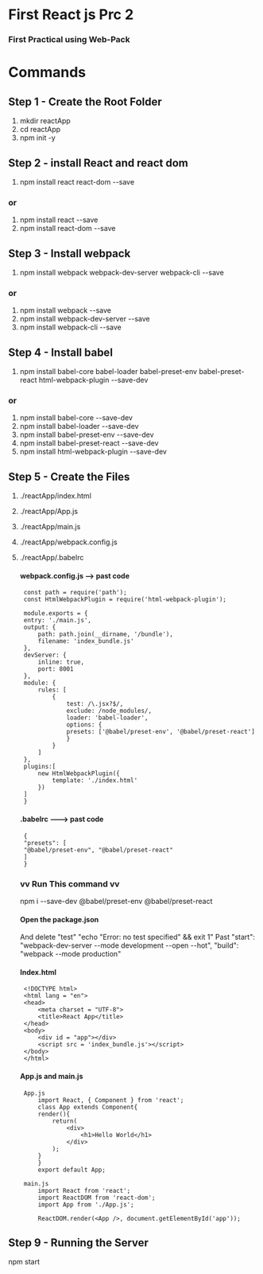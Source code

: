 # First React js Prc 2

### First Practical using Web-Pack
# Commands

## Step 1 - Create the Root Folder
1. mkdir reactApp
2. cd reactApp
3. npm init -y

## Step 2 - install React and react dom
1. npm install react react-dom --save
### or
1. npm install react --save
2. npm install react-dom --save

## Step 3 - Install webpack
1. npm install webpack webpack-dev-server webpack-cli --save
### or
1. npm install webpack --save
2. npm install webpack-dev-server --save
3. npm install webpack-cli --save

## Step 4 - Install babel
1. npm install babel-core babel-loader babel-preset-env babel-preset-react html-webpack-plugin --save-dev
### or 
1. npm install babel-core --save-dev
2. npm install babel-loader --save-dev
3. npm install babel-preset-env --save-dev
4. npm install babel-preset-react --save-dev
5. npm install html-webpack-plugin --save-dev

## Step 5 - Create the Files
1. ./reactApp/index.html
2. ./reactApp/App.js
3. ./reactApp/main.js
4. ./reactApp/webpack.config.js
5. ./reactApp/.babelrc

    #### webpack.config.js --> past code
        const path = require('path');
        const HtmlWebpackPlugin = require('html-webpack-plugin');

        module.exports = {
        entry: './main.js',
        output: {
            path: path.join(__dirname, '/bundle'),
            filename: 'index_bundle.js'
        },
        devServer: {
            inline: true,
            port: 8001
        },
        module: {
            rules: [
                {
                    test: /\.jsx?$/,
                    exclude: /node_modules/,
                    loader: 'babel-loader',
                    options: {
                    presets: ['@babel/preset-env', '@babel/preset-react']
                    }
                }
            ]
        },
        plugins:[
            new HtmlWebpackPlugin({
                template: './index.html'
            })
        ]
        }

    #### .babelrc ---> past code
        {
        "presets": [
        "@babel/preset-env", "@babel/preset-react"
        ]
        }
    ### vv Run This command vv
    npm i --save-dev @babel/preset-env @babel/preset-react

    #### Open the package.json 
    And delete "test" "echo \"Error: no test specified\" && exit 1"
                            Past 
    "start": "webpack-dev-server --mode development --open --hot",
    "build": "webpack --mode production"

    #### Index.html
        <!DOCTYPE html>
        <html lang = "en">
        <head>
            <meta charset = "UTF-8">
            <title>React App</title>
        </head>
        <body>
            <div id = "app"></div>
            <script src = 'index_bundle.js'></script>
        </body>
        </html>
    #### App.js and main.js
        App.js
            import React, { Component } from 'react';
            class App extends Component{
            render(){
                return(
                    <div>
                        <h1>Hello World</h1>
                    </div>
                );
            }
            }
            export default App;
        
        main.js
            import React from 'react';
            import ReactDOM from 'react-dom';
            import App from './App.js';

            ReactDOM.render(<App />, document.getElementById('app'));
    
## Step 9 - Running the Server
npm start